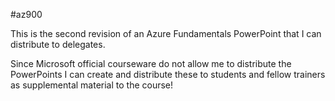 #az900

This is the second revision of an Azure Fundamentals PowerPoint that I can distribute to delegates.

Since Microsoft official courseware do not allow me to distribute the PowerPoints I can create and distribute these to students and fellow trainers as supplemental material to the course!
